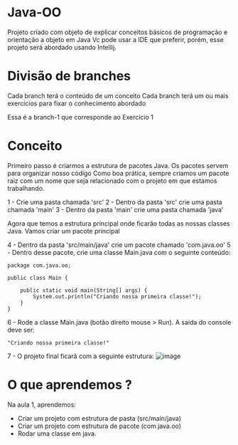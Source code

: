 # Java-OO
Projeto criado com objeto de explicar conceitos básicos de programação e orientação a objeto em Java
Vc pode usar a IDE que preferir, porém, esse projeto será abordado usando Intellij.

# Divisão de branches
Cada branch terá o conteúdo de um conceito
Cada branch terá um ou mais exercícios para fixar o conhecimento abordado

Essa é a branch-1 que corresponde ao Exercicio 1

# Conceito
Primeiro passo é criarmos a estrutura de pacotes Java. Os pacotes servem para organizar nosso código
Como boa prática, sempre criamos um pacote raiz com um nome que seja relacionado com o projeto em que estamos trabalhando.

1 - Crie uma pasta chamada 'src'
2 - Dentro da pasta 'src' crie uma pasta chamada 'main'
3 - Dentro da pasta 'main' crie uma pasta chamada 'java'

Agora que temos a estrutura principal onde ficarão todas as nossas classes Java. Vamos criar um pacote principal

4 - Dentro da pasta 'src/main/java' crie um pacote chamado 'com.java.oo'
5 - Dentro desse pacote, crie uma classe Main.java com o seguinte conteúdo:

````
package com.java.oo;

public class Main {
    
    public static void main(String[] args) {
        System.out.println("Criando nossa primeira classe!");
    }
}
````

6 - Rode a classe Main.java (botão direito mouse > Run). A saída do console deve ser:
````
"Criando nossa primeira classe!"
````

7 - O projeto final ficará com a seguinte estrutura:
![image](https://user-images.githubusercontent.com/22084402/154183390-ca0f73e1-4e87-4888-b4b0-3ab59f44b6ad.png)


 
# O que aprendemos ?
Na aula 1, aprendemos:
- Criar um projeto com estrutura de pasta (src/main/java)
- Criar um projeto com estrutura de pacote (com.java.oo)
- Rodar uma classe em java.
